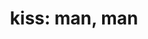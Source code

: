 ---
layout: smileys&emotion
title: "kiss: man, man"
emoji: kiss_man_man
permalink: 👨‍❤️‍💋‍👨.html
image: assets/img/3moji/kiss_man_man.png
---